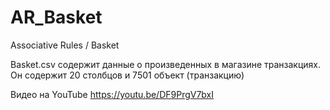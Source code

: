 # AR_Basket
Associative Rules / Basket

Basket.csv содержит данные о произведенных в магазине транзакциях. Он содержит 20 столбцов и 7501 объект (транзакцию)

Видео на YouTube https://youtu.be/DF9PrgV7bxI

